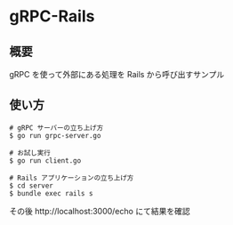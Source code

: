 # gRPC-Rails

## 概要

gRPC を使って外部にある処理を Rails から呼び出すサンプル

## 使い方

```
# gRPC サーバーの立ち上げ方
$ go run grpc-server.go

# お試し実行
$ go run client.go

# Rails アプリケーションの立ち上げ方
$ cd server
$ bundle exec rails s
```

その後 http://localhost:3000/echo にて結果を確認

